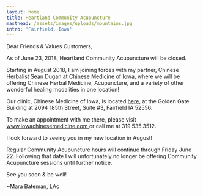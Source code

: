 ```yaml
---
layout: home
title: Heartland Community Acupuncture
masthead: /assets/images/uploads/mountains.jpg
intro: 'Fairfield, Iowa'
---
```

Dear Friends & Values Customers,

As of June 23, 2018, Heartland Community Acupuncture will be closed.

Starting in August 2018, I am joining forces with my partner, Chinese Herbalist Sean Dugan at [Chinese Medicine of Iowa](https://www.iowachinesemedicine.com/), where we will be offering Chinese Herbal Medicine, Acupuncture, and a variety of other wonderful healing modalities in one location! 

Our clinic, Chinese Medicine of Iowa, is located [here](https://www.google.com/maps/dir/''/chinese+medicine+of+iowa/@41.0383562,-92.0397397,12z/data=!4m8!4m7!1m0!1m5!1m1!1s0x87e665ea1827a0e1:0x39b90bac07f94500!2m2!1d-91.9696998!2d41.0383774), at the Golden Gate Building at 2094 185th Street, Suite #3, Fairfield IA 52556. 

To make an appointment with me there, please visit [www.iowachinesemedicine.com ](https://www.iowachinesemedicine.com/)or call me at 319.535.3512.

I look forward to seeing you in my new location in August!

Regular Community Acupuncture hours will continue through Friday June 22.  Following that date I will unfortunately no longer be offering Community Acupuncture sessions until further notice.

See you soon & be well!

~Mara Bateman, LAc
